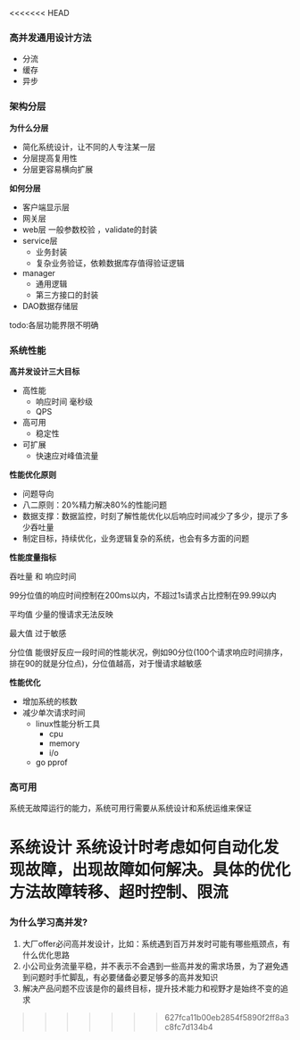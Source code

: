 <<<<<<< HEAD
### 高并发通用设计方法

- 分流
- 缓存
- 异步

### 架构分层

**为什么分层**
- 简化系统设计，让不同的人专注某一层
- 分层提高复用性
- 分层更容易横向扩展

**如何分层**
- 客户端显示层
- 网关层 
- web层 一般参数校验 ，validate的封装
- service层 
    - 业务封装
    - 复杂业务验证，依赖数据库存值得验证逻辑
- manager
    - 通用逻辑
    - 第三方接口的封装
- DAO数据存储层

todo:各层功能界限不明确

### 系统性能

**高并发设计三大目标**
- 高性能  
    - 响应时间 毫秒级
    - QPS
- 高可用
    - 稳定性
- 可扩展
   -  快速应对峰值流量
   
**性能优化原则**
- 问题导向
- 八二原则：20%精力解决80%的性能问题
- 数据支撑：数据监控，时刻了解性能优化以后响应时间减少了多少，提示了多少吞吐量
- 制定目标，持续优化，业务逻辑复杂的系统，也会有多方面的问题

**性能度量指标**

吞吐量 和 响应时间

99分位值的响应时间控制在200ms以内，不超过1s请求占比控制在99.99以内

平均值  少量的慢请求无法反映

最大值  过于敏感

分位值 能很好反应一段时间的性能状况，例如90分位(100个请求响应时间排序，排在90的就是分位点)，分位值越高，对于慢请求越敏感

**性能优化**

- 增加系统的核数 
- 减少单次请求时间
   - linux性能分析工具
       - cpu
       - memory
       - i/o
   - go pprof
   
### 高可用

系统无故障运行的能力，系统可用行需要从系统设计和系统运维来保证

**系统设计**
系统设计时考虑如何自动化发现故障，出现故障如何解决。具体的优化方法故障转移、超时控制、限流
=======
### 为什么学习高并发?

1. 大厂offer必问高并发设计，比如：系统遇到百万并发时可能有哪些瓶颈点，有什么优化思路
2. 小公司业务流量平稳，并不表示不会遇到一些高并发的需求场景，为了避免遇到问题时手忙脚乱，有必要储备必要足够多的高并发知识
3. 解决产品问题不应该是你的最终目标，提升技术能力和视野才是始终不变的追求



>>>>>>> 627fca11b00eb2854f5890f2ff8a3c8fc7d134b4

